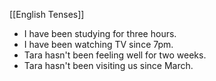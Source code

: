 [[English Tenses]]
-   I have been studying for three hours.
-   I have been watching TV since 7pm.
-   Tara hasn't been feeling well for two weeks.
-   Tara hasn't been visiting us since March.